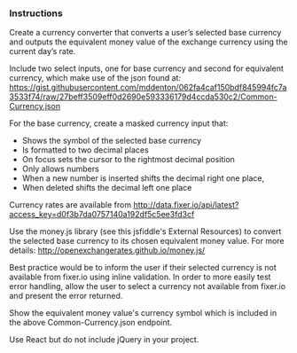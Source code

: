 ### Instructions

Create a currency converter that converts a user’s selected base currency and outputs the equivalent money value of the exchange currency using the current day’s rate.

Include two select inputs, one for base currency and second for equivalent currency, which make use of the json found at:
https://gist.githubusercontent.com/mddenton/062fa4caf150bdf845994fc7a3533f74/raw/27beff3509eff0d2690e593336179d4ccda530c2/Common-Currency.json

For the base currency, create a masked currency input that:
* Shows the symbol of the selected base currency
* Is formatted to two decimal places
* On focus sets the cursor to the rightmost decimal position
* Only allows numbers
* When a new number is inserted shifts the decimal right one place,
* When deleted shifts the decimal left one place

Currency rates are available from http://data.fixer.io/api/latest?access_key=d0f3b7da0757140a192df5c5ee3fd3cf

Use the money.js library (see this jsfiddle's External Resources) to convert the selected base currency to its chosen equivalent money value. 
For more details: http://openexchangerates.github.io/money.js/

Best practice would be to inform the user if their selected currency is not available from fixer.io using inline validation. 
In order to more easily test error handling, allow the user to select a currency not available from fixer.io and present the error returned.
 
Show the equivalent money value's currency symbol which is included in the above Common-Currency.json endpoint.

Use React but do not include jQuery in your project.
